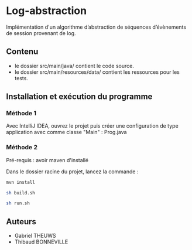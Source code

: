 # Log-abstraction

Implémentation d'un algorithme d’abstraction de séquences d’évènements de session provenant de log.

## Contenu

* le dossier src/main/java/ contient le code source.
* le dossier src/main/resources/data/ contient les ressources pour les tests.

## Installation et exécution du programme

### Méthode 1
Avec IntelliJ IDEA, ouvrez le projet puis créer une configuration de type application avec comme classe "Main" : Prog.java

### Méthode 2

Pré-requis : avoir maven d'installé

Dans le dossier racine du projet, lancez la commande :
```sh
mvn install
```

```sh
sh build.sh
```

```sh
sh run.sh
```

## Auteurs

* Gabriel THEUWS
* Thibaud BONNEVILLE
